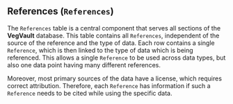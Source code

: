 

## References (`References`)

The `References` table is a central component that serves all sections
of the **VegVault** database. This table contains all `References`,
independent of the source of the reference and the type of data. Each
row contains a single `Reference`, which is then linked to the type of
data which is being referenced. This allows a single `Reference` to be
used across data types, but also one data point having many different
references.

Moreover, most primary sources of the data have a license, which
requires correct attribution. Therefore, each `Reference` has
information if such a `Reference` needs to be cited while using the
specific data.
